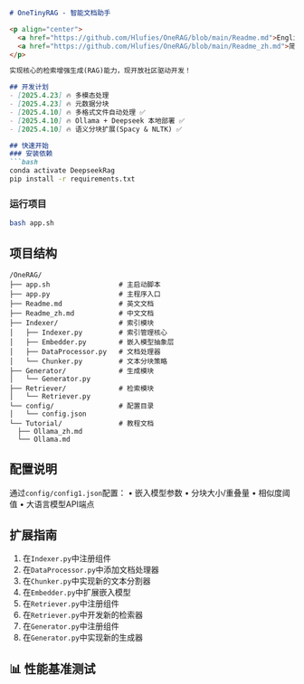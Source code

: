 ```markdown
# OneTinyRAG - 智能文档助手

<p align="center">
  <a href="https://github.com/Hlufies/OneRAG/blob/main/Readme.md">English</a> | 
  <a href="https://github.com/Hlufies/OneRAG/blob/main/Readme_zh.md">简体中文</a>
</p>

实现核心的检索增强生成(RAG)能力，现开放社区驱动开发！

## 开发计划
- [2025.4.23] 🔥 多模态处理
- [2025.4.23] 🔥 元数据分块
- [2025.4.10] 🔥 多格式文件自动处理 ✅
- [2025.4.10] 🔥 Ollama + Deepseek 本地部署 ✅
- [2025.4.10] 🔥 语义分块扩展(Spacy & NLTK) ✅

## 快速开始
### 安装依赖
```bash
conda activate DeepseekRag
pip install -r requirements.txt
```

### 运行项目
```bash
bash app.sh
```

## 项目结构

```
/OneRAG/
├── app.sh                 # 主启动脚本
├── app.py                 # 主程序入口
├── Readme.md              # 英文文档
├── Readme_zh.md           # 中文文档
├── Indexer/               # 索引模块
│   ├── Indexer.py         # 索引管理核心
│   ├── Embedder.py        # 嵌入模型抽象层
│   ├── DataProcessor.py   # 文档处理器
│   └── Chunker.py         # 文本分块策略
├── Generator/             # 生成模块
│   └── Generator.py       
├── Retriever/             # 检索模块
│   └── Retriever.py
└── config/                # 配置目录
│   └── config.json
└── Tutorial/              # 教程文档
  ├── Ollama_zh.md         
  └── Ollama.md
```

## 配置说明
通过`config/config1.json`配置：
• 嵌入模型参数
• 分块大小/重叠量
• 相似度阈值
• 大语言模型API端点

## 扩展指南
1. 在`Indexer.py`中注册组件
2. 在`DataProcessor.py`中添加文档处理器
3. 在`Chunker.py`中实现新的文本分割器
4. 在`Embedder.py`中扩展嵌入模型
5. 在`Retriever.py`中注册组件  
6. 在`Retriever.py`中开发新的检索器
7. 在`Generator.py`中注册组件
8. 在`Generator.py`中实现新的生成器

## 📊 性能基准测试
